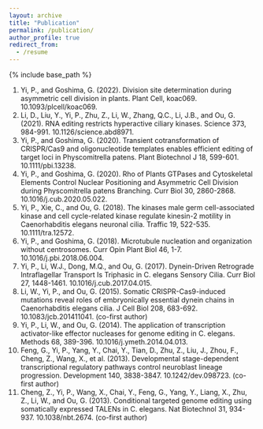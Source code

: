 ```yaml
---
layout: archive
title: "Publication"
permalink: /publication/
author_profile: true
redirect_from:
  - /resume
---
```


{% include base_path %}

1. Yi, P., and Goshima, G. (2022). Division site determination during asymmetric cell division in plants. Plant Cell, koac069. 10.1093/plcell/koac069.
2. Li, D., Liu, Y., Yi, P., Zhu, Z., Li, W., Zhang, Q.C., Li, J.B., and Ou, G. (2021). RNA editing restricts hyperactive ciliary kinases. Science 373, 984-991. 10.1126/science.abd8971.
3. Yi, P., and Goshima, G. (2020). Transient cotransformation of CRISPR/Cas9 and oligonucleotide templates enables efficient editing of target loci in Physcomitrella patens. Plant Biotechnol J 18, 599-601. 10.1111/pbi.13238. 
4. Yi, P., and Goshima, G. (2020). Rho of Plants GTPases and Cytoskeletal Elements Control Nuclear Positioning and Asymmetric Cell Division during Physcomitrella patens Branching. Curr Biol 30, 2860-2868. 10.1016/j.cub.2020.05.022.
5. Yi, P., Xie, C., and Ou, G. (2018). The kinases male germ cell-associated kinase and cell cycle-related kinase regulate kinesin-2 motility in Caenorhabditis elegans neuronal cilia. Traffic 19, 522-535. 10.1111/tra.12572.
6. Yi, P., and Goshima, G. (2018). Microtubule nucleation and organization without centrosomes. Curr Opin Plant Biol 46, 1-7. 10.1016/j.pbi.2018.06.004.
7. Yi, P., Li, W.J., Dong, M.Q., and Ou, G. (2017). Dynein-Driven Retrograde Intraflagellar Transport Is Triphasic in C. elegans Sensory Cilia. Curr Biol 27, 1448-1461. 10.1016/j.cub.2017.04.015.
8. Li, W., Yi, P., and Ou, G. (2015). Somatic CRISPR-Cas9-induced mutations reveal roles of embryonically essential dynein chains in Caenorhabditis elegans cilia. J Cell Biol 208, 683-692. 10.1083/jcb.201411041. (co-first author)
9. Yi, P., Li, W., and Ou, G. (2014). The application of transcription activator-like effector nucleases for genome editing in C. elegans. Methods 68, 389-396. 10.1016/j.ymeth.2014.04.013.
10. Feng, G., Yi, P., Yang, Y., Chai, Y., Tian, D., Zhu, Z., Liu, J., Zhou, F., Cheng, Z., Wang, X., et al. (2013). Developmental stage-dependent transcriptional regulatory pathways control neuroblast lineage progression. Development 140, 3838-3847. 10.1242/dev.098723. (co-first author)
11. Cheng, Z., Yi, P., Wang, X., Chai, Y., Feng, G., Yang, Y., Liang, X., Zhu, Z., Li, W., and Ou, G. (2013). Conditional targeted genome editing using somatically expressed TALENs in C. elegans. Nat Biotechnol 31, 934-937. 10.1038/nbt.2674. (co-first author)
 
